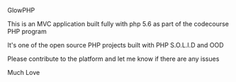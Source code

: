 GlowPHP

This is an MVC application built fully with php 5.6 as part of the codecourse PHP program

It's one of the open source PHP projects built with PHP S.O.L.I.D and OOD

Please contribute to the platform and let me know if there are any issues

Much Love
